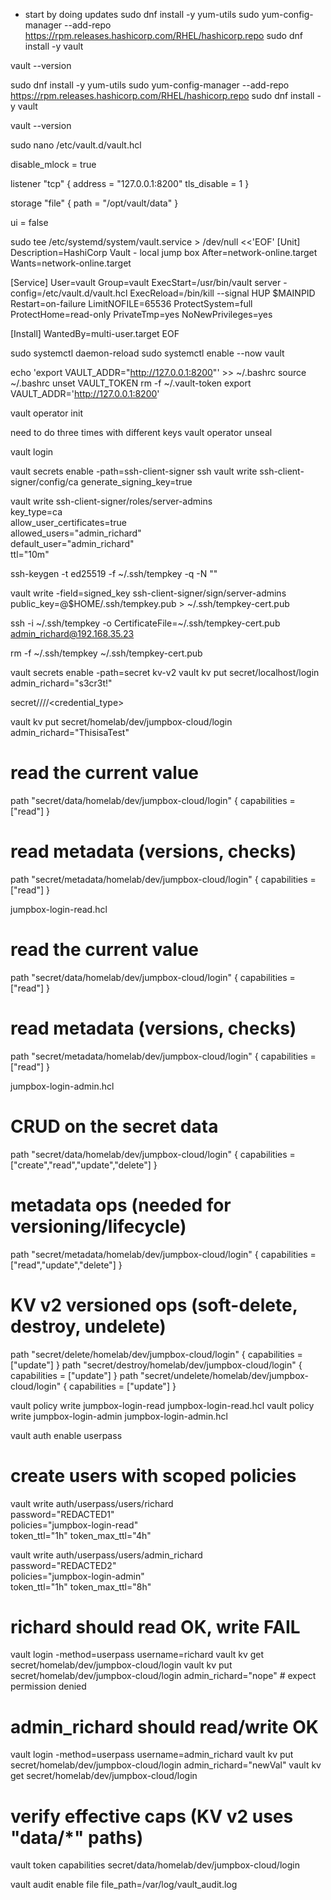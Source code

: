 - start by doing updates
sudo dnf install -y yum-utils
sudo yum-config-manager --add-repo https://rpm.releases.hashicorp.com/RHEL/hashicorp.repo
sudo dnf install -y vault

vault --version

sudo dnf install -y yum-utils
sudo yum-config-manager --add-repo https://rpm.releases.hashicorp.com/RHEL/hashicorp.repo
sudo dnf install -y vault

vault --version

sudo nano /etc/vault.d/vault.hcl

disable_mlock = true

listener "tcp" {
  address     = "127.0.0.1:8200"
  tls_disable = 1
}

storage "file" {
  path = "/opt/vault/data"
}

ui = false


sudo tee /etc/systemd/system/vault.service > /dev/null <<'EOF'
[Unit]
Description=HashiCorp Vault - local jump box
After=network-online.target
Wants=network-online.target

[Service]
User=vault
Group=vault
ExecStart=/usr/bin/vault server -config=/etc/vault.d/vault.hcl
ExecReload=/bin/kill --signal HUP $MAINPID
Restart=on-failure
LimitNOFILE=65536
ProtectSystem=full
ProtectHome=read-only
PrivateTmp=yes
NoNewPrivileges=yes

[Install]
WantedBy=multi-user.target
EOF


sudo systemctl daemon-reload
sudo systemctl enable --now vault

echo 'export VAULT_ADDR="http://127.0.0.1:8200"' >> ~/.bashrc
source ~/.bashrc
unset VAULT_TOKEN
rm -f ~/.vault-token
export VAULT_ADDR='http://127.0.0.1:8200'

vault operator init

need to do three times with different keys
vault operator unseal

vault login

vault secrets enable -path=ssh-client-signer ssh
vault write ssh-client-signer/config/ca generate_signing_key=true

vault write ssh-client-signer/roles/server-admins \
    key_type=ca \
    allow_user_certificates=true \
    allowed_users="admin_richard" \
    default_user="admin_richard" \
    ttl="10m"

ssh-keygen -t ed25519 -f ~/.ssh/tempkey -q -N ""

vault write -field=signed_key ssh-client-signer/sign/server-admins \
    public_key=@$HOME/.ssh/tempkey.pub > ~/.ssh/tempkey-cert.pub

ssh -i ~/.ssh/tempkey -o CertificateFile=~/.ssh/tempkey-cert.pub admin_richard@192.168.35.23

rm -f ~/.ssh/tempkey ~/.ssh/tempkey-cert.pub






vault secrets enable -path=secret kv-v2
vault kv put secret/localhost/login admin_richard="s3cr3t!"

secret/<team>/<environment>/<system>/<credential_type>

vault kv put  secret/homelab/dev/jumpbox-cloud/login admin_richard="ThisisaTest"

# read the current value
path "secret/data/homelab/dev/jumpbox-cloud/login" {
  capabilities = ["read"]
}
# read metadata (versions, checks)
path "secret/metadata/homelab/dev/jumpbox-cloud/login" {
  capabilities = ["read"]
}

jumpbox-login-read.hcl
# read the current value
path "secret/data/homelab/dev/jumpbox-cloud/login" {
  capabilities = ["read"]
}
# read metadata (versions, checks)
path "secret/metadata/homelab/dev/jumpbox-cloud/login" {
  capabilities = ["read"]
}

jumpbox-login-admin.hcl
# CRUD on the secret data
path "secret/data/homelab/dev/jumpbox-cloud/login" {
  capabilities = ["create","read","update","delete"]
}

# metadata ops (needed for versioning/lifecycle)
path "secret/metadata/homelab/dev/jumpbox-cloud/login" {
  capabilities = ["read","update","delete"]
}

# KV v2 versioned ops (soft-delete, destroy, undelete)
path "secret/delete/homelab/dev/jumpbox-cloud/login"   { capabilities = ["update"] }
path "secret/destroy/homelab/dev/jumpbox-cloud/login"  { capabilities = ["update"] }
path "secret/undelete/homelab/dev/jumpbox-cloud/login" { capabilities = ["update"] }

vault policy write jumpbox-login-read  jumpbox-login-read.hcl
vault policy write jumpbox-login-admin jumpbox-login-admin.hcl

vault auth enable userpass

# create users with scoped policies
vault write auth/userpass/users/richard \
  password="REDACTED1" \
  policies="jumpbox-login-read" \
  token_ttl="1h" token_max_ttl="4h"

vault write auth/userpass/users/admin_richard \
  password="REDACTED2" \
  policies="jumpbox-login-admin" \
  token_ttl="1h" token_max_ttl="8h"

  # richard should read OK, write FAIL
vault login -method=userpass username=richard
vault kv get secret/homelab/dev/jumpbox-cloud/login
vault kv put secret/homelab/dev/jumpbox-cloud/login admin_richard="nope"   # expect permission denied

# admin_richard should read/write OK
vault login -method=userpass username=admin_richard
vault kv put secret/homelab/dev/jumpbox-cloud/login admin_richard="newVal"
vault kv get secret/homelab/dev/jumpbox-cloud/login

# verify effective caps (KV v2 uses "data/*" paths)
vault token capabilities secret/data/homelab/dev/jumpbox-cloud/login

vault audit enable file file_path=/var/log/vault_audit.log
